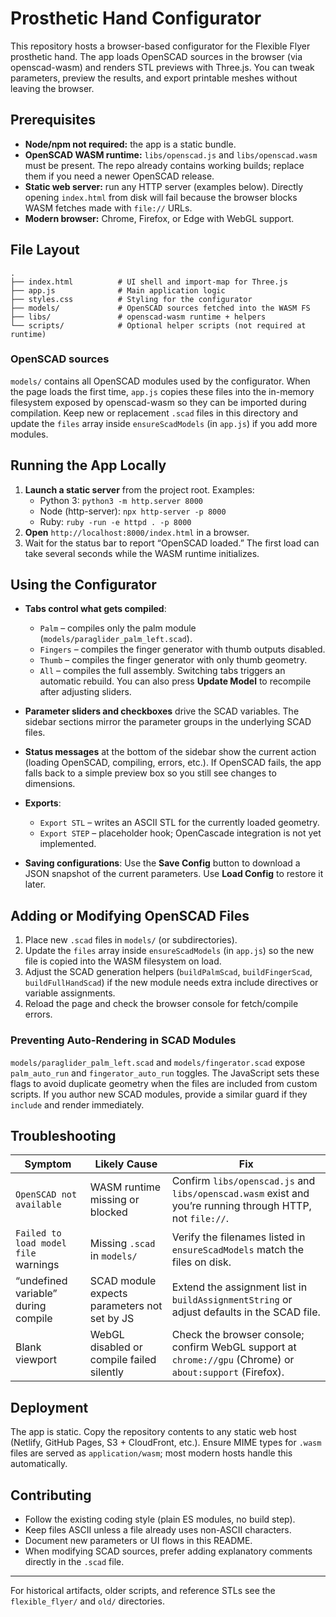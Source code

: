 # Prosthetic Hand Configurator

This repository hosts a browser-based configurator for the Flexible Flyer prosthetic hand. The app loads OpenSCAD sources in the browser (via openscad-wasm) and renders STL previews with Three.js. You can tweak parameters, preview the results, and export printable meshes without leaving the browser.

## Prerequisites

- **Node/npm not required:** the app is a static bundle.
- **OpenSCAD WASM runtime:** `libs/openscad.js` and `libs/openscad.wasm` must be present. The repo already contains working builds; replace them if you need a newer OpenSCAD release.
- **Static web server:** run any HTTP server (examples below). Directly opening `index.html` from disk will fail because the browser blocks WASM fetches made with `file://` URLs.
- **Modern browser:** Chrome, Firefox, or Edge with WebGL support.

## File Layout

```
.
├── index.html          # UI shell and import-map for Three.js
├── app.js              # Main application logic
├── styles.css          # Styling for the configurator
├── models/             # OpenSCAD sources fetched into the WASM FS
├── libs/               # openscad-wasm runtime + helpers
└── scripts/            # Optional helper scripts (not required at runtime)
```

### OpenSCAD sources

`models/` contains all OpenSCAD modules used by the configurator. When the page loads the first time, `app.js` copies these files into the in-memory filesystem exposed by openscad-wasm so they can be imported during compilation. Keep new or replacement `.scad` files in this directory and update the `files` array inside `ensureScadModels` (in `app.js`) if you add more modules.

## Running the App Locally

1. **Launch a static server** from the project root. Examples:
   - Python 3: `python3 -m http.server 8000`
   - Node (http-server): `npx http-server -p 8000`
   - Ruby: `ruby -run -e httpd . -p 8000`
2. **Open** `http://localhost:8000/index.html` in a browser.
3. Wait for the status bar to report “OpenSCAD loaded.” The first load can take several seconds while the WASM runtime initializes.

## Using the Configurator

- **Tabs control what gets compiled**:
  - `Palm` – compiles only the palm module (`models/paraglider_palm_left.scad`).
  - `Fingers` – compiles the finger generator with thumb outputs disabled.
  - `Thumb` – compiles the finger generator with only thumb geometry.
  - `All` – compiles the full assembly.
  Switching tabs triggers an automatic rebuild. You can also press **Update Model** to recompile after adjusting sliders.

- **Parameter sliders and checkboxes** drive the SCAD variables. The sidebar sections mirror the parameter groups in the underlying SCAD files.

- **Status messages** at the bottom of the sidebar show the current action (loading OpenSCAD, compiling, errors, etc.). If OpenSCAD fails, the app falls back to a simple preview box so you still see changes to dimensions.

- **Exports**:
  - `Export STL` – writes an ASCII STL for the currently loaded geometry.
  - `Export STEP` – placeholder hook; OpenCascade integration is not yet implemented.

- **Saving configurations**: Use the **Save Config** button to download a JSON snapshot of the current parameters. Use **Load Config** to restore it later.

## Adding or Modifying OpenSCAD Files

1. Place new `.scad` files in `models/` (or subdirectories).
2. Update the `files` array inside `ensureScadModels` (in `app.js`) so the new file is copied into the WASM filesystem on load.
3. Adjust the SCAD generation helpers (`buildPalmScad`, `buildFingerScad`, `buildFullHandScad`) if the new module needs extra include directives or variable assignments.
4. Reload the page and check the browser console for fetch/compile errors.

### Preventing Auto-Rendering in SCAD Modules

`models/paraglider_palm_left.scad` and `models/fingerator.scad` expose `palm_auto_run` and `fingerator_auto_run` toggles. The JavaScript sets these flags to avoid duplicate geometry when the files are included from custom scripts. If you author new SCAD modules, provide a similar guard if they `include` and render immediately.

## Troubleshooting

| Symptom | Likely Cause | Fix |
| --- | --- | --- |
| `OpenSCAD not available` | WASM runtime missing or blocked | Confirm `libs/openscad.js` and `libs/openscad.wasm` exist and you’re running through HTTP, not `file://`. |
| `Failed to load model file` warnings | Missing `.scad` in `models/` | Verify the filenames listed in `ensureScadModels` match the files on disk. |
| “undefined variable” during compile | SCAD module expects parameters not set by JS | Extend the assignment list in `buildAssignmentString` or adjust defaults in the SCAD file. |
| Blank viewport | WebGL disabled or compile failed silently | Check the browser console; confirm WebGL support at `chrome://gpu` (Chrome) or `about:support` (Firefox). |

## Deployment

The app is static. Copy the repository contents to any static web host (Netlify, GitHub Pages, S3 + CloudFront, etc.). Ensure MIME types for `.wasm` files are served as `application/wasm`; most modern hosts handle this automatically.

## Contributing

- Follow the existing coding style (plain ES modules, no build step).
- Keep files ASCII unless a file already uses non-ASCII characters.
- Document new parameters or UI flows in this README.
- When modifying SCAD sources, prefer adding explanatory comments directly in the `.scad` file.

---

For historical artifacts, older scripts, and reference STLs see the `flexible_flyer/` and `old/` directories.
